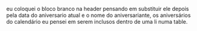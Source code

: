 eu coloquei o bloco branco na header pensando em substituir ele depois pela data do aniversario atual e o nome do aniversariante, os aniversários do calendário eu pensei em serem inclusos
dentro de uma li numa table.
